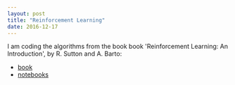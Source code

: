 ```yaml
---
layout: post
title: "Reinforcement Learning"
date: 2016-12-17
---
```


I am coding the algorithms from the book book 'Reinforcement Learning: An Introduction', by R. Sutton and A. Barto:

* [book](https://webdocs.cs.ualberta.ca/~sutton/book/bookdraft2016sep.pdf)
* [notebooks](https://github.com/adriansarno/sutton-barto)



